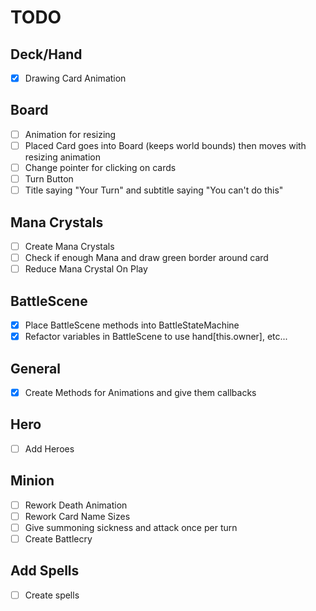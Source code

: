 # TODO

## Deck/Hand

- [x] Drawing Card Animation

## Board

- [ ] Animation for resizing
- [ ] Placed Card goes into Board (keeps world bounds) then moves with resizing animation
- [ ] Change pointer for clicking on cards
- [ ] Turn Button
- [ ] Title saying "Your Turn" and subtitle saying "You can't do this"

## Mana Crystals

- [ ] Create Mana Crystals
- [ ] Check if enough Mana and draw green border around card
- [ ] Reduce Mana Crystal On Play

## BattleScene

- [x] Place BattleScene methods into BattleStateMachine
- [x] Refactor variables in BattleScene to use hand[this.owner], etc...

## General

- [x] Create Methods for Animations and give them callbacks

## Hero

- [ ] Add Heroes

## Minion

- [ ] Rework Death Animation
- [ ] Rework Card Name Sizes
- [ ] Give summoning sickness and attack once per turn
- [ ] Create Battlecry

## Add Spells

- [ ] Create spells
